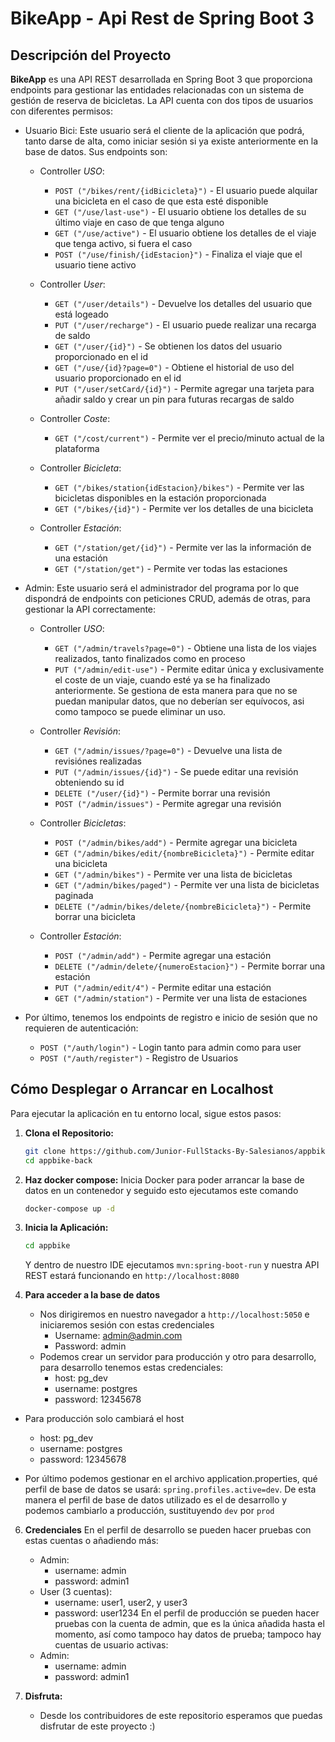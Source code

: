 # BikeApp - Api Rest de Spring Boot 3

## Descripción del Proyecto

**BikeApp** es una API REST desarrollada en Spring Boot 3 que proporciona endpoints para gestionar las entidades relacionadas con un sistema de gestión de reserva de bicicletas. 
La API cuenta con dos tipos de usuarios con diferentes permisos: 
- Usuario Bici: Este usuario será el cliente de la aplicación que podrá, tanto darse de alta, como iniciar sesión si ya existe anteriormente en la base de datos. Sus endpoints son:
  
  - Controller *USO*: 
    - `POST ("/bikes/rent/{idBicicleta}")` - El usuario puede alquilar una bicicleta en el caso de que esta esté disponible
    - `GET ("/use/last-use")` - El usuario obtiene los detalles de su último viaje en caso de que tenga alguno
    - `GET ("/use/active")` - El usuario obtiene los detalles de el viaje que tenga activo, si fuera el caso
    - `POST ("/use/finish/{idEstacion}")` - Finaliza el viaje que el usuario tiene activo

  - Controller *User*: 
    - `GET ("/user/details")` - Devuelve los detalles del usuario que está logeado
    - `PUT ("/user/recharge")` - El usuario puede realizar una recarga de saldo
    - `GET ("/user/{id}")` - Se obtienen los datos del usuario proporcionado en el id
    - `GET ("/use/{id}?page=0")` - Obtiene el historial de uso del usuario proporcionado en el id
    - `PUT ("/user/setCard/{id}")` - Permite agregar una tarjeta para añadir saldo y crear un pin para futuras recargas de saldo
   
  - Controller *Coste*: 
    - `GET ("/cost/current")` - Permite ver el precio/minuto actual de la plataforma

  - Controller *Bicicleta*: 
    - `GET ("/bikes/station{idEstacion}/bikes")` - Permite ver las bicicletas disponibles en la estación proporcionada
    - `GET ("/bikes/{id}")` - Permite ver los detalles de una bicicleta

  - Controller *Estación*: 
    - `GET ("/station/get/{id}")` - Permite ver las la información de una estación
    - `GET ("/station/get")` - Permite ver todas las estaciones


- Admin: Este usuario será el administrador del programa por lo que dispondrá de endpoints con peticiones CRUD, además de otras, para gestionar la API correctamente:

  - Controller *USO*: 
    - `GET ("/admin/travels?page=0")` - Obtiene una lista de los viajes realizados, tanto finalizados como en proceso
    - `PUT ("/admin/edit-use")` - Permite editar única y exclusivamente el coste de un viaje, cuando esté ya se ha finalizado anteriormente. Se gestiona de esta manera para que no se puedan manipular datos, que no deberían ser equívocos, asi como tampoco se puede eliminar un uso.

  - Controller *Revisión*: 
    - `GET ("/admin/issues/?page=0")` - Devuelve una lista de revisiónes realizadas
    - `PUT ("/admin/issues/{id}")` - Se puede editar una revisión obteniendo su id
    - `DELETE ("/user/{id}")` - Permite borrar una revisión
    - `POST ("/admin/issues")` - Permite agregar una revisión
   
  - Controller *Bicicletas*: 
    - `POST ("/admin/bikes/add")` - Permite agregar una bicicleta
    - `GET ("/admin/bikes/edit/{nombreBicicleta}")` - Permite editar una bicicleta
    - `GET ("/admin/bikes")` - Permite ver una lista de bicicletas
    - `GET ("/admin/bikes/paged")` - Permite ver una lista de bicicletas paginada
    - `DELETE ("/admin/bikes/delete/{nombreBicicleta}")` - Permite borrar una bicicleta

  - Controller *Estación*: 
    - `POST ("/admin/add")` - Permite agregar una estación
    - `DELETE ("/admin/delete/{numeroEstacion}")` - Permite borrar una estación
    - `PUT ("/admin/edit/4")` - Permite editar una estación
    - `GET ("/admin/station")` - Permite ver una lista de estaciones


- Por último, tenemos los endpoints de registro e inicio de sesión que no requieren de autenticación:
    - `POST ("/auth/login")` - Login tanto para admin como para user
    - `POST ("/auth/register")` - Registro de Usuarios

## Cómo Desplegar o Arrancar en Localhost

Para ejecutar la aplicación en tu entorno local, sigue estos pasos:

1. **Clona el Repositorio:**
   ```bash
   git clone https://github.com/Junior-FullStacks-By-Salesianos/appbike-back.git
   cd appbike-back
   ```
   
2. **Haz docker compose:**
   Inicia Docker para poder arrancar la base de datos en un contenedor y seguido esto ejecutamos este comando
   ```bash
   docker-compose up -d
   ```
   
4. **Inicia la Aplicación:**
   ```bash
   cd appbike
   ```
   Y dentro de nuestro IDE ejecutamos `mvn:spring-boot-run` y nuestra API REST estará funcionando en `http://localhost:8080`
   
5. **Para acceder a la base de datos**
   - Nos dirigiremos en nuestro navegador a `http://localhost:5050` e iniciaremos sesión con estas credenciales
     - Username: admin@admin.com
     - Password: admin
   - Podemos crear un servidor para producción y otro para desarrollo, para desarrollo tenemos estas credenciales:
     - host: pg_dev
     - username: postgres
     - password: 12345678
  - Para producción solo cambiará el host
     - host: pg_dev
     - username: postgres
     - password: 12345678

   - Por último podemos gestionar en el archivo application.properties, qué perfil de base de datos se usará: 
   `spring.profiles.active=dev`.
    De esta manera el perfil de base de datos utilizado es el de desarrollo y podemos cambiarlo a producción, sustituyendo `dev` por `prod`

6. **Credenciales**
   En el perfil de desarrollo se pueden hacer pruebas con estas cuentas o añadiendo más:
   - Admin:
     - username: admin
     - password: admin1
   - User (3 cuentas):
     - username: user1, user2, y user3
     - password: user1234
En el perfil de producción se pueden hacer pruebas con la cuenta de admin, que es la única añadida hasta el momento, así como tampoco hay datos de prueba; tampoco hay cuentas de usuario activas:
   - Admin:
     - username: admin
     - password: admin1
  
6. **Disfruta:**
   - Desde los contribuidores de este repositorio esperamos que puedas disfrutar de este proyecto :)
